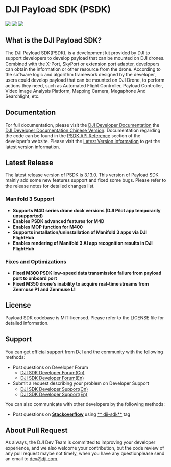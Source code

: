 # DJI Payload SDK (PSDK)

![](https://img.shields.io/badge/version-V3.13.0-blue.svg)
![](https://img.shields.io/badge/platform-linux_|_rtos-pink.svg)
![](https://img.shields.io/badge/license-MIT-green.svg)

## What is the DJI Payload SDK?

The DJI Payload SDK(PSDK), is a development kit provided by DJI to support developers to develop payload that can be
mounted on DJI drones. Combined with the X-Port, SkyPort or extension port adapter, developers can obtain the
information or other resource from the drone. According to the software logic and algorithm framework designed by the
developer, users could develop payload that can be mounted on DJI Drone, to perform actions they need, such as Automated
Flight Controller, Payload Controller, Video Image Analysis Platform, Mapping Camera, Megaphone And Searchlight, etc.

## Documentation

For full documentation, please visit
the [DJI Developer Documentation](https://developer.dji.com/doc/payload-sdk-tutorial/en/) the [DJI Developer Documentation Chinese Version](https://developer.dji.com/cn/payload-sdk/).  Documentation regarding the
code can be found in the [PSDK API Reference](https://developer.dji.com/doc/payload-sdk-api-reference/en/)
section of the developer's website. Please visit
the [Latest Version Information](https://developer.dji.com/doc/payload-sdk-tutorial/en/)
to get the latest version information.

## Latest Release

The latest release version of PSDK is 3.13.0. This version of Payload SDK mainly add some new features support and fixed some
bugs. Please refer to the release notes for detailed changes list.

### Manifold 3 Support
- **Supports M4D series drone dock versions (DJI Pilot app temporarily unsupported)**
- **Enables PSDK advanced features for M4D**
- **Enables MOP function for M400**
- **Supports installation/uninstallation of Manifold 3 apps via DJI FlightHub**
- **Enables rendering of Manifold 3 AI app recognition results in DJI FlightHub**

### Fixes and Optimizations
- **Fixed M300 PSDK low-speed data transmission failure from payload port to onboard port**
- **Fixed M350 drone's inability to acquire real-time streams from Zenmuse P1 and Zenmuse L1**

## License

Payload SDK codebase is MIT-licensed. Please refer to the LICENSE file for detailed information.

## Support

You can get official support from DJI and the community with the following methods:

- Post questions on Developer Forum
    * [DJI SDK Developer Forum(Cn)](https://djisdksupport.zendesk.com/hc/zh-cn/community/topics)
    * [DJI SDK Developer Forum(En)](https://djisdksupport.zendesk.com/hc/en-us/community/topics)
- Submit a request describing your problem on Developer Support
    * [DJI SDK Developer Support(Cn)](https://djisdksupport.zendesk.com/hc/zh-cn/requests/new)
    * [DJI SDK Developer Support(En)](https://djisdksupport.zendesk.com/hc/en-us/requests/new)

You can also communicate with other developers by the following methods:

- Post questions on [**Stackoverflow**](http://stackoverflow.com) using [**
  dji-sdk**](http://stackoverflow.com/questions/tagged/dji-sdk) tag

## About Pull Request
As always, the DJI Dev Team is committed to improving your developer experience, and we also welcome your contribution,
but the code review of any pull request maybe not timely, when you have any questionplease send an email to dev@dji.com.
